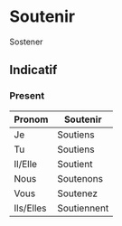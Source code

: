 # Soutenir

Sostener

## Indicatif

### Present

|Pronom|Soutenir|
|-|-|
|Je|Soutiens|
|Tu|Soutiens|
|Il/Elle|Soutient|
|Nous|Soutenons|
|Vous|Soutenez|
|Ils/Elles|Soutiennent|